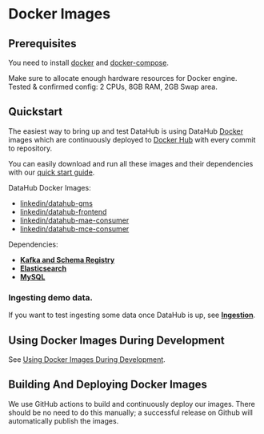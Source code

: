 # Docker Images

## Prerequisites
You need to install [docker](https://docs.docker.com/install/) and
[docker-compose](https://docs.docker.com/compose/install/).

Make sure to allocate enough hardware resources for Docker engine. Tested & confirmed config: 2 CPUs, 8GB RAM, 2GB Swap
area.

## Quickstart

The easiest way to bring up and test DataHub is using DataHub [Docker](https://www.docker.com) images 
which are continuously deployed to [Docker Hub](https://hub.docker.com/u/linkedin) with every commit to repository.

You can easily download and run all these images and their dependencies with our [quick start guide](../quickstart.md).

DataHub Docker Images:

* [linkedin/datahub-gms](https://cloud.docker.com/repository/docker/linkedin/datahub-gms/)
* [linkedin/datahub-frontend](https://cloud.docker.com/repository/docker/linkedin/datahub-frontend/)
* [linkedin/datahub-mae-consumer](https://cloud.docker.com/repository/docker/linkedin/datahub-mae-consumer/)
* [linkedin/datahub-mce-consumer](https://cloud.docker.com/repository/docker/linkedin/datahub-mce-consumer/)

Dependencies:
* [**Kafka and Schema Registry**](kafka)
* [**Elasticsearch**](elasticsearch-setup)
* [**MySQL**](mysql)

### Ingesting demo data.

If you want to test ingesting some data once DataHub is up, see [**Ingestion**](ingestion/README.md).

## Using Docker Images During Development

See [Using Docker Images During Development](development.md).

## Building And Deploying Docker Images

We use GitHub actions to build and continuously deploy our images. There should be no need to do this manually; a
successful release on Github will automatically publish the images.

